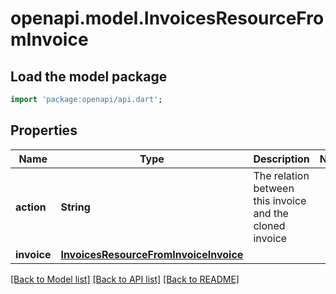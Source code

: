# openapi.model.InvoicesResourceFromInvoice

## Load the model package
```dart
import 'package:openapi/api.dart';
```

## Properties
Name | Type | Description | Notes
------------ | ------------- | ------------- | -------------
**action** | **String** | The relation between this invoice and the cloned invoice | 
**invoice** | [**InvoicesResourceFromInvoiceInvoice**](InvoicesResourceFromInvoiceInvoice.md) |  | 

[[Back to Model list]](../README.md#documentation-for-models) [[Back to API list]](../README.md#documentation-for-api-endpoints) [[Back to README]](../README.md)


